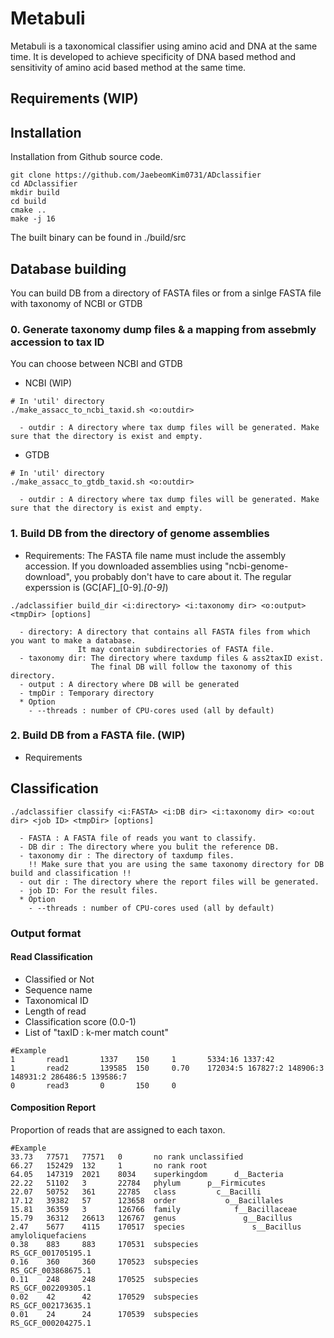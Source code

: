 # Metabuli
Metabuli is a taxonomical classifier using amino acid and DNA at the same time.
It is developed to achieve specificity of DNA based method and sensitivity of amino acid based method at the same time.

## Requirements (WIP)

## Installation
Installation from Github source code.
```
git clone https://github.com/JaebeomKim0731/ADclassifier
cd ADclassifier
mkdir build
cd build
cmake ..
make -j 16
```
The built binary can be found in ./build/src

## Database building
You can build DB from a directory of FASTA files or from a sinlge FASTA file with taxonomy of NCBI or GTDB
### 0. Generate taxonomy dump files & a mapping from assebmly accession to tax ID
You can choose between NCBI and GTDB
  - NCBI (WIP)
  ```
  # In 'util' directory
  ./make_assacc_to_ncbi_taxid.sh <o:outdir>
  
    - outdir : A directory where tax dump files will be generated. Make sure that the directory is exist and empty.
  ```
  
  - GTDB
  ```
  # In 'util' directory
  ./make_assacc_to_gtdb_taxid.sh <o:outdir>
  
    - outdir : A directory where tax dump files will be generated. Make sure that the directory is exist and empty.
  ```

### 1. Build DB from the directory of genome assemblies
- Requirements: The FASTA file name must include the assembly accession.
  If you downloaded assemblies using "ncbi-genome-download", you probably don't have to care about it.
  The regular experssion is (GC[AF]_[0-9]*\.[0-9]*)
```
./adclassifier build_dir <i:directory> <i:taxonomy dir> <o:output> <tmpDir> [options]

  - directory: A directory that contains all FASTA files from which you want to make a database. 
               It may contain subdirectories of FASTA file.
  - taxonomy dir: The directory where taxdump files & ass2taxID exist. 
                  The final DB will follow the taxonomy of this directory.
  - output : A directory where DB will be generated
  - tmpDir : Temporary directory
  * Option
    - --threads : number of CPU-cores used (all by default)

```

### 2. Build DB from a FASTA file. (WIP)
- Requirements


## Classification
```
./adclassifier classify <i:FASTA> <i:DB dir> <i:taxonomy dir> <o:out dir> <job ID> <tmpDir> [options]
  
  - FASTA : A FASTA file of reads you want to classify.
  - DB dir : The directory where you bulit the reference DB.
  - taxonomy dir : The directory of taxdump files. 
    !! Make sure that you are using the same taxonomy directory for DB build and classification !! 
  - out dir : The directory where the report files will be generated.
  - job ID: For the result files.
  * Option
    - --threads : number of CPU-cores used (all by default)
```

### Output format
#### Read Classification
- Classified or Not
- Sequence name
- Taxonomical ID
- Length of read
- Classification score (0.0-1)
- List of "taxID : k-mer match count"

```
#Example
1       read1       1337    150     1       5334:16 1337:42
1       read2       139585  150     0.70    172034:5 167827:2 148906:3 148931:2 286486:5 139586:7
0       read3       0       150     0
```
#### Composition Report
Proportion of reads that are assigned to each taxon.
```
#Example
33.73   77571   77571   0       no rank unclassified
66.27   152429  132     1       no rank root
64.05   147319  2021    8034    superkingdom      d__Bacteria
22.22   51102   3       22784   phylum      p__Firmicutes
22.07   50752   361     22785   class         c__Bacilli
17.12   39382   57      123658  order           o__Bacillales
15.81   36359   3       126766  family            f__Bacillaceae
15.79   36312   26613   126767  genus               g__Bacillus
2.47    5677    4115    170517  species               s__Bacillus amyloliquefaciens
0.38    883     883     170531  subspecies                      RS_GCF_001705195.1
0.16    360     360     170523  subspecies                      RS_GCF_003868675.1
0.11    248     248     170525  subspecies                      RS_GCF_002209305.1
0.02    42      42      170529  subspecies                      RS_GCF_002173635.1
0.01    24      24      170539  subspecies                      RS_GCF_000204275.1
```
